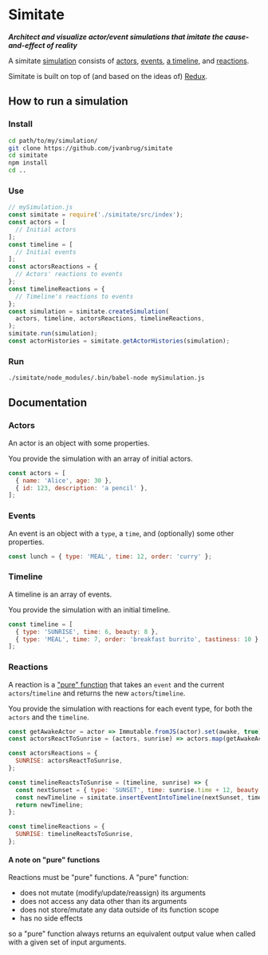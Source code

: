 # Simitate

_**Architect and visualize actor/event simulations
that imitate the cause-and-effect of reality**_

A simitate [simulation](#simulation) consists of
[actors](#actors), [events](#events), [a timeline](#timeline), and [reactions](#reactions).

Simitate is built on top of (and based on the ideas of) [Redux](https://github.com/reactjs/redux).

## How to run a simulation

### Install

```bash
cd path/to/my/simulation/
git clone https://github.com/jvanbrug/simitate
cd simitate
npm install
cd ..
```

### Use

```javascript
// mySimulation.js
const simitate = require('./simitate/src/index');
const actors = [
  // Initial actors
];
const timeline = [
  // Initial events
];
const actorsReactions = {
  // Actors' reactions to events
};
const timelineReactions = {
  // Timeline's reactions to events
};
const simulation = simitate.createSimulation(
  actors, timeline, actorsReactions, timelineReactions,
);
simitate.run(simulation);
const actorHistories = simitate.getActorHistories(simulation);
```

### Run

```bash
./simitate/node_modules/.bin/babel-node mySimulation.js
```

## Documentation

### Actors

An actor is an object with some properties.

You provide the simulation with an array of initial actors.

```javascript
const actors = [
  { name: 'Alice', age: 30 },
  { id: 123, description: 'a pencil' },
];
```

### Events

An event is an object with a `type`, a `time`,
and (optionally) some other properties.

```javascript
const lunch = { type: 'MEAL', time: 12, order: 'curry' };
```

### Timeline

A timeline is an array of events.

You provide the simulation with an initial timeline.

```javascript
const timeline = [
  { type: 'SUNRISE', time: 6, beauty: 8 },
  { type: 'MEAL', time: 7, order: 'breakfast burrito', tastiness: 10 },
];
```

### Reactions

A reaction is a ["pure" function](#a-note-on-pure-functions)
that takes an `event` and the current `actors`/`timeline`
and returns the new `actors`/`timeline`.

You provide the simulation with reactions for each event type,
for both the `actors` and the `timeline`.

```javascript
const getAwakeActor = actor => Immutable.fromJS(actor).set(awake, true).toJS();
const actorsReactToSunrise = (actors, sunrise) => actors.map(getAwakeActor);

const actorsReactions = {
  SUNRISE: actorsReactToSunrise,
};

const timelineReactsToSunrise = (timeline, sunrise) => {
  const nextSunset = { type: 'SUNSET', time: sunrise.time + 12, beauty: sunrise.beauty + 1 };
  const newTimeline = simitate.insertEventIntoTimeline(nextSunset, timeline);
  return newTimeline;
};

const timelineReactions = {
  SUNRISE: timelineReactsToSunrise,
};
```

#### A note on "pure" functions

Reactions must be "pure" functions. A "pure" function:

- does not mutate (modify/update/reassign) its arguments
- does not access any data other than its arguments
- does not store/mutate any data outside of its function scope
- has no side effects

so a "pure" function always returns an equivalent output value
when called with a given set of input arguments.
